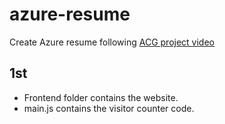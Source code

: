 # azure-resume
Create Azure resume following [ACG project video](https://www.youtube.com/watch?v=ieYrBWmkfno) 

## 1st
- Frontend folder contains the website.
- main.js contains the visitor counter code.